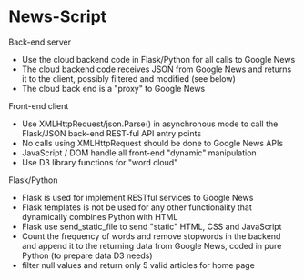 # News-Script

Back-end server

- Use the cloud backend code in Flask/Python for all calls to Google News
- The cloud backend code receives JSON from Google News and returns it to the client, possibly filtered and modified (see below)
- The cloud back end is a "proxy" to Google News

Front-end client

- Use XMLHttpRequest/json.Parse() in asynchronous mode to call the Flask/JSON back-end REST-ful API entry points
- No calls using XMLHttpRequest should be done to Google News APIs
- JavaScript / DOM handle all front-end "dynamic" manipulation
- Use D3 library functions for "word cloud"

Flask/Python

- Flask is used for implement RESTful services to Google News
- Flask templates is not be used for any other functionality that dynamically combines Python with HTML
- Flask use send_static_file to send "static" HTML, CSS and JavaScript
- Count the frequency of words and remove stopwords in the backend and append it to the returning data from Google News, coded in pure Python (to prepare data D3 needs)
- filter null values and return only 5 valid articles for home page 

